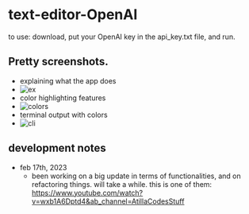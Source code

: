 # text-editor-OpenAI
to use: download, put your OpenAI key in the api_key.txt file, and run.

## Pretty screenshots.
- explaining what the app does
- ![ex](https://user-images.githubusercontent.com/112716905/212252906-05372578-40ee-4801-9f2b-becdb5e56d6d.png)
- color highlighting features
- ![colors](https://user-images.githubusercontent.com/112716905/212252914-7958c25b-e1c7-4144-9797-5b210ee1051d.png)
- terminal output with colors
- ![cli](https://user-images.githubusercontent.com/112716905/212252919-8146bff6-820e-4e84-a115-177472bacc09.png)


## development notes
- feb 17th, 2023
  + been working on a big update in terms of functionalities, and on refactoring things. will take a while. this is one of them: <https://www.youtube.com/watch?v=wxb1A6Dptd4&ab_channel=AtillaCodesStuff>

